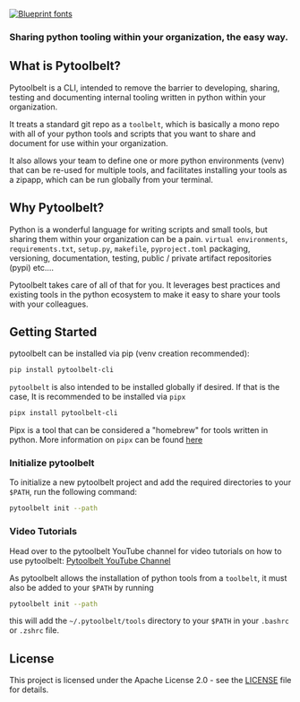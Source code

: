 [![Blueprint fonts](https://see.fontimg.com/api/renderfont4/BWWo5/eyJyIjoiZnMiLCJoIjo4NywidyI6MTAwMCwiZnMiOjg3LCJmZ2MiOiIjMUNBN0ZGIiwiYmdjIjoiI0ZGRkZGRiIsInQiOjF9/UHl0b29sYmVsdA/typo-draft-demo.png)](https://www.fontspace.com/category/blueprint)

### Sharing python tooling within your organization, the easy way.

## What is Pytoolbelt?
Pytoolbelt is a CLI, intended to remove the barrier to developing, sharing, testing and documenting internal tooling written in python
within your organization. 

It treats a standard git repo as a `toolbelt`, which is basically a mono repo with all of your python tools and scripts that you want to share and document for use within your organization.

It also allows your team to define one or more python environments (venv) that can be re-used for multiple tools, and facilitates installing your tools as a zipapp, which can be run globally from your terminal. 

## Why Pytoolbelt?
Python is a wonderful language for writing scripts and small tools, but sharing them within your organization can be a pain.
`virtual environments`, `requirements.txt`, `setup.py`, `makefile`,  `pyproject.toml` packaging, versioning, documentation, testing, public / private artifact repositories (pypi) etc.... 

Pytoolbelt takes care of all of that for you. It leverages
best practices and existing tools in the python ecosystem to make it easy to share your tools with your colleagues.

## Getting Started
pytoolbelt can be installed via pip (venv creation recommended):
```bash
pip install pytoolbelt-cli
```

`pytoolbelt` is also intended to be installed globally if desired. If that is the case, It is recommended to be installed via `pipx`
```bash
pipx install pytoolbelt-cli
```
Pipx is a tool that can be considered a "homebrew" for tools written in python. More information on `pipx` can be found [here](https://pipx.pypa.io/stable/installation/)

### Initialize pytoolbelt
To initialize a new pytoolbelt project and add the required directories to your `$PATH`, run the following command:
```bash
pytoolbelt init --path
```

### Video Tutorials
Head over to the pytoolbelt YouTube channel for video tutorials on how to use pytoolbelt:
[Pytoolbelt YouTube Channel](https://www.youtube.com/channel/UCRz_AcS2QLVIUvh2nfBWgRQ)

As pytoolbelt allows the installation of python tools from a `toolbelt`, it must also be added to your `$PATH` by running
```bash
pytoolbelt init --path
```
this will add the `~/.pytoolbelt/tools` directory to your `$PATH` in your `.bashrc` or `.zshrc` file.

## License
This project is licensed under the Apache License 2.0 - see the [LICENSE](LICENSE) file for details.
